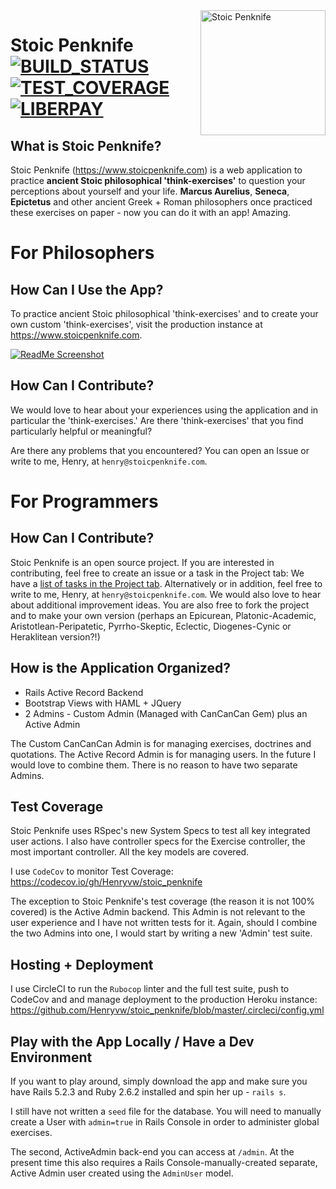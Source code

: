 <img align="right" src="https://github.com/Henryvw/stoic_penknife/blob/master/app/assets/images/stoic_penknife_logo_new_clay.png" alt="Stoic Penknife" width="200" />

# Stoic Penknife [![BUILD_STATUS][]][CIRCLE_CI] [![TEST_COVERAGE][]][CODE_COV] [![LIBERPAY][]][LIBERPAY]

[BUILD_STATUS]: https://circleci.com/gh/Henryvw/stoic_penknife/tree/master.svg?style=svg
[CIRCLE_CI]: https://circleci.com/gh/Henryvw/stoic_penknife/tree/master
[TEST_COVERAGE]: https://codecov.io/gh/Henryvw/stoic_penknife/branch/master/graph/badge.svg
[CODE_COV]: https://codecov.io/gh/Henryvw/stoic_penknife
[LIBERPAY]: http://img.shields.io/liberapay/receives/Henryvw.svg?logo=liberapay"

## What is Stoic Penknife?
Stoic Penknife (https://www.stoicpenknife.com) is a web application to practice **ancient Stoic philosophical 'think-exercises'** to question your perceptions about yourself and your life. **Marcus Aurelius**, **Seneca**, **Epictetus** and other ancient Greek + Roman philosophers once practiced these exercises on paper - now you can do it with an app! Amazing.

# For Philosophers
## How Can I Use the App?
To practice ancient Stoic philosophical 'think-exercises' and to create your own custom 'think-exercises', visit the production instance at https://www.stoicpenknife.com.

[![ReadMe Screenshot](https://github.com/Henryvw/stoic_penknife/blob/master/app/assets/images/readme_screenshot.png)](https://www.stoicpenknife.com)

## How Can I Contribute?
We would love to hear about your experiences using the application and in particular the 'think-exercises.' Are there 'think-exercises' that you find particularly helpful or meaningful?

Are there any problems that you encountered? You can open an Issue or write to me, Henry, at `henry@stoicpenknife.com`.

# For Programmers
## How Can I Contribute?
Stoic Penknife is an open source project. If you are interested in contributing, feel free to create an issue or a task in the Project tab: We have a [list of tasks in the Project tab](https://github.com/Henryvw/stoic_penknife/projects/1). Alternatively or in addition, feel free to write to me, Henry, at `henry@stoicpenknife.com`. We would also love to hear about additional improvement ideas. You are also free to fork the project and to make your own version (perhaps an Epicurean, Platonic-Academic, Aristotlean-Peripatetic, Pyrrho-Skeptic, Eclectic, Diogenes-Cynic or Heraklitean version?!)

## How is the Application Organized?
* Rails Active Record Backend
* Bootstrap Views with HAML + JQuery
* 2 Admins - Custom Admin (Managed with CanCanCan Gem) plus an Active Admin

The Custom CanCanCan Admin is for managing exercises, doctrines and quotations. The Active Record Admin is for managing users. In the future I would love to combine them. There is no reason to have two separate Admins.

## Test Coverage
Stoic Penknife uses RSpec's new System Specs to test all key integrated user actions. I also have controller specs for the Exercise controller, the most important controller. All the key models are covered.

I use `CodeCov` to monitor Test Coverage: https://codecov.io/gh/Henryvw/stoic_penknife

The exception to Stoic Penknife's test coverage (the reason it is not 100% covered) is the Active Admin backend. This Admin is not relevant to the user experience and I have not written tests for it. Again, should I combine the two Admins into one, I would start by writing a new 'Admin' test suite.

## Hosting + Deployment
I use CircleCI to run the `Rubocop` linter and the full test suite, push to CodeCov and and manage deployment to the production Heroku instance: https://github.com/Henryvw/stoic_penknife/blob/master/.circleci/config.yml

## Play with the App Locally / Have a Dev Environment
If you want to play around, simply download the app and make sure you have Rails 5.2.3 and Ruby 2.6.2 installed and spin her up - `rails s`.

I still have not written a `seed` file for the database. You will need to manually create a User with `admin=true` in Rails Console in order to administer global exercises. 

The second, ActiveAdmin back-end you can access at `/admin`. At the present time this also requires a Rails Console-manually-created separate, Active Admin user created using the `AdminUser` model.
